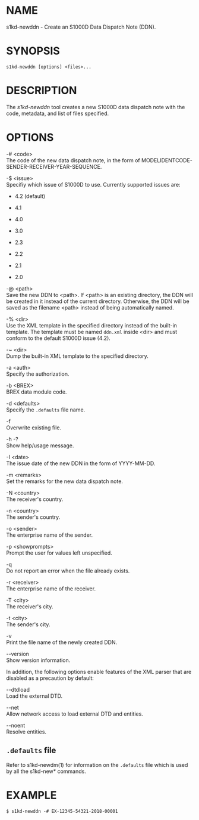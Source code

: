 NAME
====

s1kd-newddn - Create an S1000D Data Dispatch Note (DDN).

SYNOPSIS
========

    s1kd-newddn [options] <files>...

DESCRIPTION
===========

The *s1kd-newddn* tool creates a new S1000D data dispatch note with the
code, metadata, and list of files specified.

OPTIONS
=======

-\# &lt;code&gt;  
The code of the new data dispatch note, in the form of
MODELIDENTCODE-SENDER-RECEIVER-YEAR-SEQUENCE.

-$ &lt;issue&gt;  
Specifiy which issue of S1000D to use. Currently supported issues are:

-   4.2 (default)

-   4.1

-   4.0

-   3.0

-   2.3

-   2.2

-   2.1

-   2.0

-@ &lt;path&gt;  
Save the new DDN to &lt;path&gt;. If &lt;path&gt; is an existing
directory, the DDN will be created in it instead of the current
directory. Otherwise, the DDN will be saved as the filename &lt;path&gt;
instead of being automatically named.

-% &lt;dir&gt;  
Use the XML template in the specified directory instead of the built-in
template. The template must be named `ddn.xml` inside &lt;dir&gt; and
must conform to the default S1000D issue (4.2).

-\~ &lt;dir&gt;  
Dump the built-in XML template to the specified directory.

-a &lt;auth&gt;  
Specify the authorization.

-b &lt;BREX&gt;  
BREX data module code.

-d &lt;defaults&gt;  
Specify the `.defaults` file name.

-f  
Overwrite existing file.

-h -?  
Show help/usage message.

-I &lt;date&gt;  
The issue date of the new DDN in the form of YYYY-MM-DD.

-m &lt;remarks&gt;  
Set the remarks for the new data dispatch note.

-N &lt;country&gt;  
The receiver's country.

-n &lt;country&gt;  
The sender's country.

-o &lt;sender&gt;  
The enterprise name of the sender.

-p &lt;showprompts&gt;  
Prompt the user for values left unspecified.

-q  
Do not report an error when the file already exists.

-r &lt;receiver&gt;  
The enterprise name of the receiver.

-T &lt;city&gt;  
The receiver's city.

-t &lt;city&gt;  
The sender's city.

-v  
Print the file name of the newly created DDN.

--version  
Show version information.

In addition, the following options enable features of the XML parser
that are disabled as a precaution by default:

--dtdload  
Load the external DTD.

--net  
Allow network access to load external DTD and entities.

--noent  
Resolve entities.

`.defaults` file
----------------

Refer to s1kd-newdm(1) for information on the `.defaults` file which is
used by all the s1kd-new\* commands.

EXAMPLE
=======

    $ s1kd-newddn -# EX-12345-54321-2018-00001
